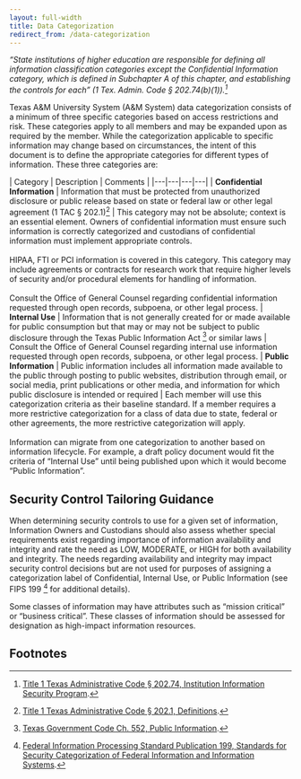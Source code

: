 ```yaml
---
layout: full-width
title: Data Categorization
redirect_from: /data-categorization
---
```


_“State institutions of higher education are responsible for defining all information classification categories except the Confidential Information category, which is defined in Subchapter A of this chapter, and establishing the controls for each” (1 Tex. Admin. Code § 202.74(b)(1)).[^1]_

Texas A&M University System (A&M System) data categorization consists of a minimum of three specific categories based on access restrictions and risk. These categories apply to all members and may be expanded upon as required by the member. While the categorization applicable to specific information may change based on circumstances, the intent of this document is to define the appropriate categories for different types of information. These three categories are:

| Category | Description | Comments |
|---|---|---|---|
| **Confidential Information** | Information that must be protected from unauthorized disclosure or public release based on state or federal law or other legal agreement (1 TAC § 202.1)[^2] | This category may not be absolute; context is an essential element. Owners of confidential information must ensure such information is correctly categorized and custodians of confidential information must implement appropriate controls.<br /><br />HIPAA, FTI or PCI information is covered in this category. This category may include agreements or contracts for research work that require higher levels of security and/or procedural elements for handling of information.<br /><br />Consult the Office of General Counsel regarding confidential information requested through open records, subpoena, or other legal process.
| **Internal Use** | Information that is not generally created for or made available for public consumption but that may or may not be subject to public disclosure through the Texas Public Information Act [^3] or similar laws | Consult the Office of General Counsel regarding internal use information requested through open records, subpoena, or other legal process.
| **Public Information** | Public information includes all information made available to the public through posting to public websites, distribution through email, or social media, print publications or other media, and information for which public disclosure is intended or required | Each member will use this categorization criteria as their baseline standard. If a member requires a more restrictive categorization for a class of data due to state, federal or other agreements, the more restrictive categorization will apply.<br /><br />Information can migrate from one categorization to another based on information lifecycle. For example, a draft policy document would fit the criteria of “Internal Use” until being published upon which it would become “Public Information”.

## Security Control Tailoring Guidance

When determining security controls to use for a given set of information, Information Owners and Custodians should also assess whether special requirements exist regarding importance of information availability and integrity and rate the need as LOW, MODERATE, or HIGH for both availability and integrity. The needs regarding availability and integrity may impact security control decisions but are not used for purposes of assigning a categorization label of Confidential, Internal Use, or Public Information (see FIPS 199 [^4] for additional details).

Some classes of information may have attributes such as “mission critical” or “business critical”. These classes of information should be assessed for designation as high-impact information resources.

## Footnotes

[^1]: [Title 1 Texas Administrative Code § 202.74, Institution Information Security Program](https://www.sos.texas.gov/tac/index.shtml).
[^2]: [Title 1 Texas Administrative Code § 202.1, Definitions](https://www.sos.texas.gov/tac/index.shtml).
[^3]: [Texas Government Code Ch. 552, Public Information](https://statutes.capitol.texas.gov/Docs/GV/htm/GV.552.htm).
[^4]: [Federal Information Processing Standard Publication 199, Standards for Security Categorization of Federal Information and Information Systems](https://doi.org/10.6028/NIST.FIPS.199).
